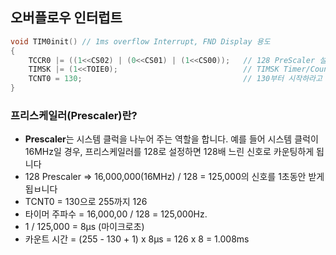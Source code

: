 ## 오버플로우 인터럽트

```c
void TIM0init() // 1ms overflow Interrupt, FND Display 용도 
{
	TCCR0 |= ((1<<CS02) | (0<<CS01) | (1<<CS00));	// 128 PreScaler 설정
	TIMSK |= (1<<TOIE0);							// TIMSK Timer/Counter0 overflow Interrupt Enable
	TCNT0 = 130;									// 130부터 시작하라고 선언
}
```

### 프리스케일러(Prescaler)란?
- **Prescaler**는 시스템 클럭을 나누어 주는 역할을 합니다. 예를 들어 시스템 클럭이 16MHz일 경우, 프리스케일러를 128로 설정하면 128배 느린 신호로 카운팅하게 됩니다
- 128 Prescaler => 16,000,000(16MHz) / 128 = 125,000의 신호를 1초동안 받게 됩ㅂ니다 
- TCNT0 = 130으로 255까지 126
- 타이머 주파수 = 16,000,00 / 128 = 125,000Hz.
- 1 / 125,000 = 8μs (마이크로초)
- 카운트 시간 = (255 - 130 + 1) x 8μs = 126 x 8 = 1.008ms
